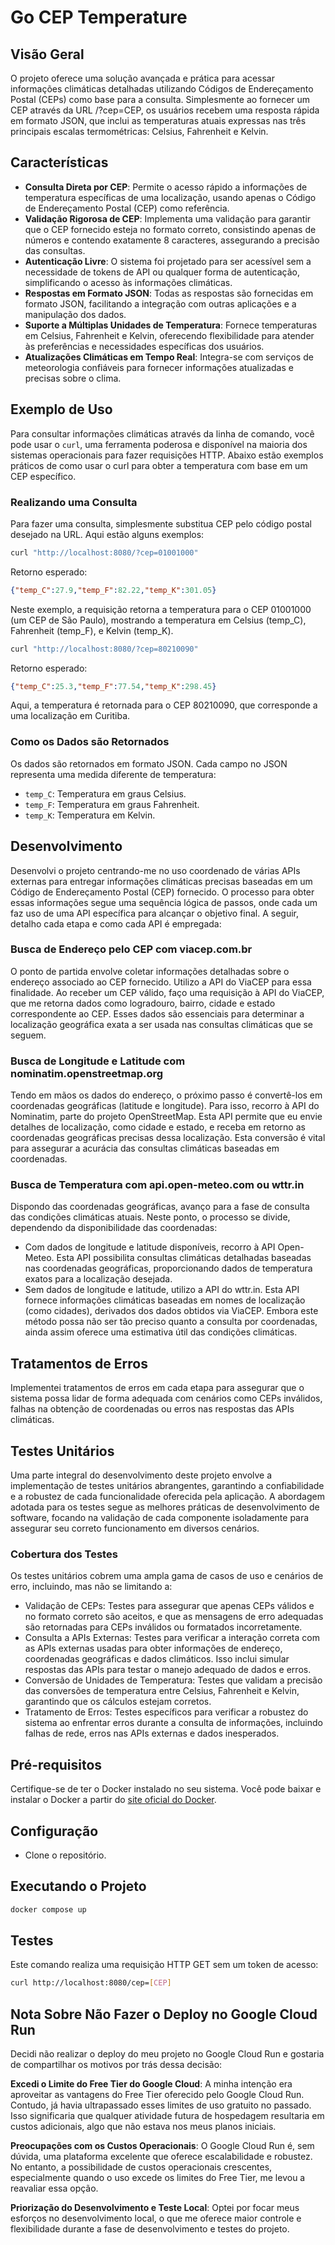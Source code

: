 # Go CEP Temperature

## Visão Geral

O projeto oferece uma solução avançada e prática para acessar informações climáticas detalhadas utilizando Códigos de Endereçamento Postal (CEPs) como base para a consulta. Simplesmente ao fornecer um CEP através da URL /?cep=CEP, os usuários recebem uma resposta rápida em formato JSON, que inclui as temperaturas atuais expressas nas três principais escalas termométricas: Celsius, Fahrenheit e Kelvin.

## Características

- **Consulta Direta por CEP**: Permite o acesso rápido a informações de temperatura específicas de uma localização, usando apenas o Código de Endereçamento Postal (CEP) como referência.
- **Validação Rigorosa de CEP**: Implementa uma validação para garantir que o CEP fornecido esteja no formato correto, consistindo apenas de números e contendo exatamente 8 caracteres, assegurando a precisão das consultas.
- **Autenticação Livre**: O sistema foi projetado para ser acessível sem a necessidade de tokens de API ou qualquer forma de autenticação, simplificando o acesso às informações climáticas.
- **Respostas em Formato JSON**: Todas as respostas são fornecidas em formato JSON, facilitando a integração com outras aplicações e a manipulação dos dados.
- **Suporte a Múltiplas Unidades de Temperatura**: Fornece temperaturas em Celsius, Fahrenheit e Kelvin, oferecendo flexibilidade para atender às preferências e necessidades específicas dos usuários.
- **Atualizações Climáticas em Tempo Real**: Integra-se com serviços de meteorologia confiáveis para fornecer informações atualizadas e precisas sobre o clima.

## Exemplo de Uso

Para consultar informações climáticas através da linha de comando, você pode usar o `curl`, uma ferramenta poderosa e disponível na maioria dos sistemas operacionais para fazer requisições HTTP. Abaixo estão exemplos práticos de como usar o curl para obter a temperatura com base em um CEP específico.

### Realizando uma Consulta

Para fazer uma consulta, simplesmente substitua CEP pelo código postal desejado na URL. Aqui estão alguns exemplos:

```bash
curl "http://localhost:8080/?cep=01001000"
```

Retorno esperado:

```json
{"temp_C":27.9,"temp_F":82.22,"temp_K":301.05}
```

Neste exemplo, a requisição retorna a temperatura para o CEP 01001000 (um CEP de São Paulo), mostrando a temperatura em Celsius (temp_C), Fahrenheit (temp_F), e Kelvin (temp_K).

```bash
curl "http://localhost:8080/?cep=80210090"
```

Retorno esperado:

```json
{"temp_C":25.3,"temp_F":77.54,"temp_K":298.45}
```

Aqui, a temperatura é retornada para o CEP 80210090, que corresponde a uma localização em Curitiba.

### Como os Dados são Retornados

Os dados são retornados em formato JSON. Cada campo no JSON representa uma medida diferente de temperatura:

- `temp_C`: Temperatura em graus Celsius.
- `temp_F`: Temperatura em graus Fahrenheit.
- `temp_K`: Temperatura em Kelvin.

## Desenvolvimento

Desenvolvi o projeto centrando-me no uso coordenado de várias APIs externas para entregar informações climáticas precisas baseadas em um Código de Endereçamento Postal (CEP) fornecido. O processo para obter essas informações segue uma sequência lógica de passos, onde cada um faz uso de uma API específica para alcançar o objetivo final. A seguir, detalho cada etapa e como cada API é empregada:

### Busca de Endereço pelo CEP com viacep.com.br

O ponto de partida envolve coletar informações detalhadas sobre o endereço associado ao CEP fornecido. Utilizo a API do ViaCEP para essa finalidade. Ao receber um CEP válido, faço uma requisição à API do ViaCEP, que me retorna dados como logradouro, bairro, cidade e estado correspondente ao CEP. Esses dados são essenciais para determinar a localização geográfica exata a ser usada nas consultas climáticas que se seguem.

### Busca de Longitude e Latitude com nominatim.openstreetmap.org

Tendo em mãos os dados do endereço, o próximo passo é convertê-los em coordenadas geográficas (latitude e longitude). Para isso, recorro à API do Nominatim, parte do projeto OpenStreetMap. Esta API permite que eu envie detalhes de localização, como cidade e estado, e receba em retorno as coordenadas geográficas precisas dessa localização. Esta conversão é vital para assegurar a acurácia das consultas climáticas baseadas em coordenadas.

### Busca de Temperatura com api.open-meteo.com ou wttr.in

Dispondo das coordenadas geográficas, avanço para a fase de consulta das condições climáticas atuais. Neste ponto, o processo se divide, dependendo da disponibilidade das coordenadas:

- Com dados de longitude e latitude disponíveis, recorro à API Open-Meteo. Esta API possibilita consultas climáticas detalhadas baseadas nas coordenadas geográficas, proporcionando dados de temperatura exatos para a localização desejada.
- Sem dados de longitude e latitude, utilizo a API do wttr.in. Esta API fornece informações climáticas baseadas em nomes de localização (como cidades), derivados dos dados obtidos via ViaCEP. Embora este método possa não ser tão preciso quanto a consulta por coordenadas, ainda assim oferece uma estimativa útil das condições climáticas.

## Tratamentos de Erros

Implementei tratamentos de erros em cada etapa para assegurar que o sistema possa lidar de forma adequada com cenários como CEPs inválidos, falhas na obtenção de coordenadas ou erros nas respostas das APIs climáticas.

## Testes Unitários

Uma parte integral do desenvolvimento deste projeto envolve a implementação de testes unitários abrangentes, garantindo a confiabilidade e a robustez de cada funcionalidade oferecida pela aplicação. A abordagem adotada para os testes segue as melhores práticas de desenvolvimento de software, focando na validação de cada componente isoladamente para assegurar seu correto funcionamento em diversos cenários.

### Cobertura dos Testes

Os testes unitários cobrem uma ampla gama de casos de uso e cenários de erro, incluindo, mas não se limitando a:

- Validação de CEPs: Testes para assegurar que apenas CEPs válidos e no formato correto são aceitos, e que as mensagens de erro adequadas são retornadas para CEPs inválidos ou formatados incorretamente.
- Consulta a APIs Externas: Testes para verificar a interação correta com as APIs externas usadas para obter informações de endereço, coordenadas geográficas e dados climáticos. Isso inclui simular respostas das APIs para testar o manejo adequado de dados e erros.
- Conversão de Unidades de Temperatura: Testes que validam a precisão das conversões de temperatura entre Celsius, Fahrenheit e Kelvin, garantindo que os cálculos estejam corretos.
- Tratamento de Erros: Testes específicos para verificar a robustez do sistema ao enfrentar erros durante a consulta de informações, incluindo falhas de rede, erros nas APIs externas e dados inesperados.

## Pré-requisitos

Certifique-se de ter o Docker instalado no seu sistema. Você pode baixar e instalar o Docker a partir do [site oficial do Docker](https://www.docker.com/).

## Configuração

- Clone o repositório.

## Executando o Projeto

```bash
docker compose up
```
## Testes

Este comando realiza uma requisição HTTP GET sem um token de acesso:

```bash
curl http://localhost:8080/cep=[CEP]
```
## Nota Sobre Não Fazer o Deploy no Google Cloud Run

Decidi não realizar o deploy do meu projeto no Google Cloud Run e gostaria de compartilhar os motivos por trás dessa decisão:

**Excedi o Limite do Free Tier do Google Cloud**: A minha intenção era aproveitar as vantagens do Free Tier oferecido pelo Google Cloud Run. Contudo, já havia ultrapassado esses limites de uso gratuito no passado. Isso significaria que qualquer atividade futura de hospedagem resultaria em custos adicionais, algo que não estava nos meus planos iniciais.

**Preocupações com os Custos Operacionais**: O Google Cloud Run é, sem dúvida, uma plataforma excelente que oferece escalabilidade e robustez. No entanto, a possibilidade de custos operacionais crescentes, especialmente quando o uso excede os limites do Free Tier, me levou a reavaliar essa opção.

**Priorização do Desenvolvimento e Teste Local**: Optei por focar meus esforços no desenvolvimento local, o que me oferece maior controle e flexibilidade durante a fase de desenvolvimento e testes do projeto.
